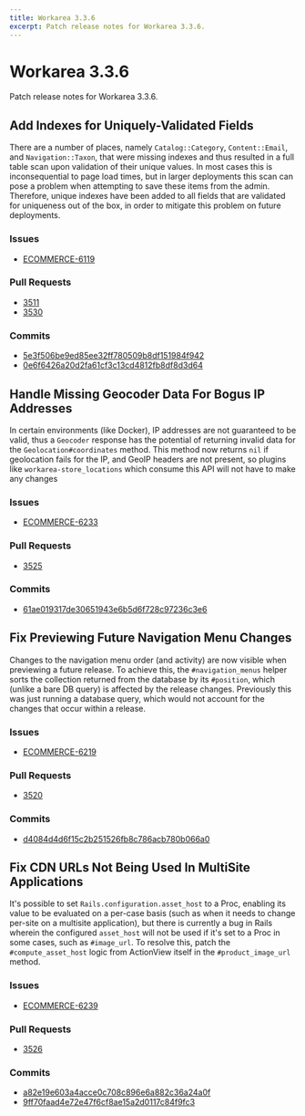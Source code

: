 ```yaml
---
title: Workarea 3.3.6
excerpt: Patch release notes for Workarea 3.3.6.
---
```


# Workarea 3.3.6

Patch release notes for Workarea 3.3.6.

## Add Indexes for Uniquely-Validated Fields

There are a number of places, namely `Catalog::Category`,
`Content::Email`, and `Navigation::Taxon`, that were missing indexes and
thus resulted in a full table scan upon validation of their unique
values. In most cases this is inconsequential to page load times, but in
larger deployments this scan can pose a problem when attempting to save
these items from the admin. Therefore, unique indexes have been added to
all fields that are validated for uniqueness out of the box, in order to
mitigate this problem on future deployments.

### Issues

- [ECOMMERCE-6119](https://jira.tools.weblinc.com/browse/ECOMMERCE-6119)

### Pull Requests

- [3511](https://stash.tools.weblinc.com/projects/WL/repos/workarea/pull-requests/3511/overview)
- [3530](https://stash.tools.weblinc.com/projects/WL/repos/workarea/pull-requests/3530/overview)

### Commits

- [5e3f506be9ed85ee32ff780509b8df151984f942](https://stash.tools.weblinc.com/projects/WL/repos/workarea/commits/5e3f506be9ed85ee32ff780509b8df151984f942)
- [0e6f6426a20d2fa61cf3c13cd4812fb8df8d3d64](https://stash.tools.weblinc.com/projects/WL/repos/workarea/commits/0e6f6426a20d2fa61cf3c13cd4812fb8df8d3d64)

## Handle Missing Geocoder Data For Bogus IP Addresses

In certain environments (like Docker), IP addresses are not guaranteed to
be valid, thus a `Geocoder` response has the potential of returning
invalid data for the `Geolocation#coordinates` method. This method now
returns `nil` if geolocation fails for the IP, and GeoIP headers are not
present, so plugins like `workarea-store_locations` which consume this
API will not have to make any changes 

### Issues

- [ECOMMERCE-6233](https://jira.tools.weblinc.com/browse/ECOMMERCE-6233)

### Pull Requests

- [3525](https://stash.tools.weblinc.com/projects/WL/repos/workarea/pull-requests/3525/overview)

### Commits

- [61ae019317de30651943e6b5d6f728c97236c3e6](https://stash.tools.weblinc.com/projects/WL/repos/workarea/commits/61ae019317de30651943e6b5d6f728c97236c3e6)

## Fix Previewing Future Navigation Menu Changes

Changes to the navigation menu order (and activity) are now visible when
previewing a future release. To achieve this, the `#navigation_menus`
helper sorts the collection returned from the database by its
`#position`, which (unlike a bare DB query) is affected by the release
changes. Previously this was just running a database query, which would
not account for the changes that occur within a release.

### Issues

- [ECOMMERCE-6219](https://jira.tools.weblinc.com/browse/ECOMMERCE-6219)

### Pull Requests

- [3520](https://stash.tools.weblinc.com/projects/WL/repos/workarea/pull-requests/3520/overview)

### Commits

- [d4084d4d6f15c2b251526fb8c786acb780b066a0](https://stash.tools.weblinc.com/projects/WL/repos/workarea/commits/d4084d4d6f15c2b251526fb8c786acb780b066a0)


## Fix CDN URLs Not Being Used In MultiSite Applications

It's possible to set `Rails.configuration.asset_host` to a Proc,
enabling its value to be evaluated on a per-case basis (such as when it
needs to change per-site on a multisite application), but there is
currently a bug in Rails wherein the configured `asset_host` will not be
used if it's set to a Proc in some cases, such as `#image_url`. To
resolve this, patch the `#compute_asset_host` logic from ActionView
itself in the `#product_image_url` method.

### Issues

- [ECOMMERCE-6239](https://jira.tools.weblinc.com/browse/ECOMMERCE-6239)

### Pull Requests

- [3526](https://stash.tools.weblinc.com/projects/WL/repos/workarea/pull-requests/3526/overview)

### Commits

- [a82e19e603a4acce0c708c896e6a882c36a24a0f](https://stash.tools.weblinc.com/projects/WL/repos/workarea/commits/a82e19e603a4acce0c708c896e6a882c36a24a0f)
- [9ff70faad4e72e47f6cf8ae15a2d0117c84f9fc3](https://stash.tools.weblinc.com/projects/WL/repos/workarea/commits/9ff70faad4e72e47f6cf8ae15a2d0117c84f9fc3)


